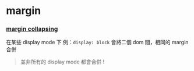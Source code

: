 # margin


### [margin collapsing](https://developer.mozilla.org/en-US/docs/Web/CSS/CSS_Box_Model/Mastering_margin_collapsing)

在某些 display mode 下
例：`display: block`
會將二個 dom 間，相同的 margin 合併

> 並非所有的 display mode 都會合併 !


